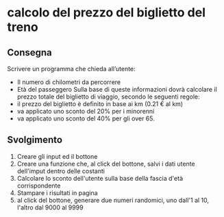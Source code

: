 calcolo del prezzo del biglietto del treno
===
## Consegna
Scrivere un programma che chieda all’utente:
- Il numero di chilometri da percorrere
- Età del passeggero
Sulla base di queste informazioni dovrà calcolare il prezzo totale del biglietto di viaggio, secondo le seguenti regole:
- il prezzo del biglietto è definito in base ai km (0.21 € al km)
- va applicato uno sconto del 20% per i minorenni
- va applicato uno sconto del 40% per gli over 65.

## Svolgimento
1) Creare gli input ed il bottone
2) Creare una funzione che, al click del bottone, salvi i dati utente dell'imput dentro delle costanti
3) Calcolare lo sconto dell'utente sulla base della fascia d'età corrispondente
4) Stampare i risultati in pagina
5) al click del bottone, generare due numeri randomici, uno dall'1 al 10, l'altro dal 9000 al 9999